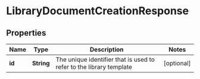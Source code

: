 
# LibraryDocumentCreationResponse

## Properties
Name | Type | Description | Notes
------------ | ------------- | ------------- | -------------
**id** | **String** | The unique identifier that is used to refer to the library template |  [optional]



